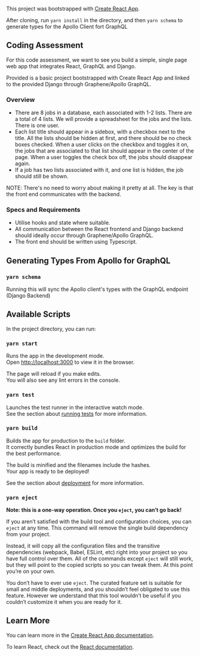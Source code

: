 This project was bootstrapped with [Create React App](https://github.com/facebook/create-react-app).

After cloning, run `yarn install` in the directory, and then `yarn schema` to generate types for the Apollo Client fort GraphQL 


## Coding Assessment

For this code assessment, we want to see you build a simple, single page web app that integrates React, GraphQL and Django. 

Provided is a basic project bootstrapped with Create React App and linked to the provided Django through Graphene/Apollo GraphQL.

### Overview

- There are 8 jobs in a database, each associated with 1-2 lists. There are a total of 4 lists. We will provide a spreadsheet for the jobs and the lists. There is one user.
- Each list title should appear in a sidebox, with a checkbox next to the title. All the lists should be hidden at first, and there should be no check boxes checked. When a user clicks on the checkbox and toggles it on, the jobs that are associated to that list should appear in the center of the page. When a user toggles the check box off, the jobs should disappear again.
- If a job has two lists associated with it, and one list is hidden, the job should still be shown.

NOTE: There's no need to worry about making it pretty at all. The key is that the front end communicates with the backend.

### Specs and Requirements 
- Utilise hooks and state where suitable.
- All communication between the React frontend and Django backend should ideally occur through Graphene/Apollo GraphQL.
- The front end should be written using Typescript.


## Generating Types From Apollo for GraphQL

### `yarn schema`

Running this will sync the Apollo client's types with the GraphQL endpoint (Django Backend)

## Available Scripts

In the project directory, you can run:

### `yarn start`

Runs the app in the development mode.<br />
Open [http://localhost:3000](http://localhost:3000) to view it in the browser.

The page will reload if you make edits.<br />
You will also see any lint errors in the console.

### `yarn test`

Launches the test runner in the interactive watch mode.<br />
See the section about [running tests](https://facebook.github.io/create-react-app/docs/running-tests) for more information.

### `yarn build`

Builds the app for production to the `build` folder.<br />
It correctly bundles React in production mode and optimizes the build for the best performance.

The build is minified and the filenames include the hashes.<br />
Your app is ready to be deployed!

See the section about [deployment](https://facebook.github.io/create-react-app/docs/deployment) for more information.

### `yarn eject`

**Note: this is a one-way operation. Once you `eject`, you can’t go back!**

If you aren’t satisfied with the build tool and configuration choices, you can `eject` at any time. This command will remove the single build dependency from your project.

Instead, it will copy all the configuration files and the transitive dependencies (webpack, Babel, ESLint, etc) right into your project so you have full control over them. All of the commands except `eject` will still work, but they will point to the copied scripts so you can tweak them. At this point you’re on your own.

You don’t have to ever use `eject`. The curated feature set is suitable for small and middle deployments, and you shouldn’t feel obligated to use this feature. However we understand that this tool wouldn’t be useful if you couldn’t customize it when you are ready for it.

## Learn More

You can learn more in the [Create React App documentation](https://facebook.github.io/create-react-app/docs/getting-started).

To learn React, check out the [React documentation](https://reactjs.org/).
